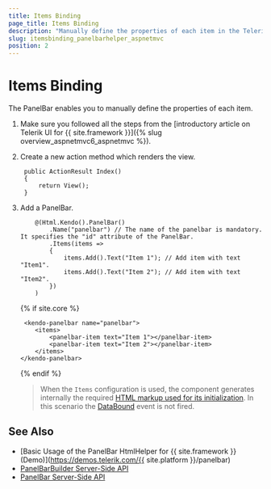 ```yaml
---
title: Items Binding
page_title: Items Binding
description: "Manually define the properties of each item in the Telerik UI PanelBar component for {{ site.framework }} by using the items builder."
slug: itemsbinding_panelbarhelper_aspnetmvc
position: 2
---
```


# Items Binding

The PanelBar enables you to manually define the properties of each item.

1. Make sure you followed all the steps from the [introductory article on Telerik UI for {{ site.framework }}]({% slug overview_aspnetmvc6_aspnetmvc %}).
1. Create a new action method which renders the view.

        public ActionResult Index()
        {
            return View();
        }

1. Add a PanelBar.

    ```HtmlHelper
        @(Html.Kendo().PanelBar()
            .Name("panelbar") // The name of the panelbar is mandatory. It specifies the "id" attribute of the PanelBar.
            .Items(items =>
            {
                items.Add().Text("Item 1"); // Add item with text "Item1".
                items.Add().Text("Item 2"); // Add item with text "Item2".
            })
        )
    ```
    {% if site.core %}
    ```TagHelper
     <kendo-panelbar name="panelbar">
        <items>
            <panelbar-item text="Item 1"></panelbar-item>
            <panelbar-item text="Item 2"></panelbar-item>
        </items>
    </kendo-panelbar>
    ```
    {% endif %}

    > When the `Items` configuration is used, the component generates internally the required [HTML markup used for its initialization](https://docs.telerik.com/kendo-ui/controls/panelbar/overview#from-html). In this scenario the [DataBound](/api/Kendo.Mvc.UI.Fluent/PanelBarEventBuilder#databoundsystemstring) event is not fired.

## See Also

* [Basic Usage of the PanelBar HtmlHelper for {{ site.framework }} (Demo)](https://demos.telerik.com/{{ site.platform }}/panelbar)
* [PanelBarBuilder Server-Side API](/api/Kendo.Mvc.UI.Fluent/PanelBarBuilder)
* [PanelBar Server-Side API](/api/panelbar)
